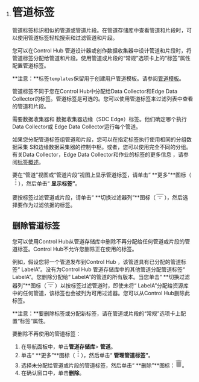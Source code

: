 1. # 管道标签

   管道标签标识相似的管道或管道片段。在管道存储库中查看管道和片段时，可以使用管道标签轻松搜索和过滤管道和片段。

   您可以在Control Hub 管道设计器或创作数据收集器中设计管道和片段时，将管道标签分配给管道和片段。使用管道或片段的“常规”选项卡上的“标签”属性配置管道标签。

   **注意：**标签`templates`保留用于创建用户管道模板。请参阅[管道模板](https://streamsets.com/documentation/controlhub/latest/help/controlhub/UserGuide/Pipelines/PipelineTemplates.html#concept_wms_j5t_1jb)。

   管道标签不同于您在Control Hub中分配给Data Collector和Edge Data Collector的标签。管道标签是可选的。您可以使用管道标签来过滤列表中查看的管道和片段。

   需要数据收集器和 数据收集器边缘（SDC Edge）标签。他们确定哪个执行Data Collector或 Edge Data Collector运行每个管道。

   如果您分配管道标签组管道和片段，您可以在指定标签执行使用相同的分组数据采集 S和边缘数据采集器的控制中枢。或者，您可以使用完全不同的分组。有关Data Collector，Edge Data Collector和作业的标签的更多信息 ，请参阅[标签概述](https://streamsets.com/documentation/controlhub/latest/help/controlhub/UserGuide/Labels/Labels.html#concept_lxv_zhf_gw)。

   要在“管道”视图或“管道片段”视图上显示管道标签，请单击“ **更多”**图标（![img](imgs/icon_More-20200310093126242.png)），然后单击“ **显示标签”**。

   要按标签过滤管道或片段，请单击“ **切换过滤器列”**图标（![img](imgs/icon_ToggleFilterColumn-20200310093126241.png)），然后选择要作为过滤依据的标签。

   ## 删除管道标签

   您可以使用Control Hub从管道存储库中删除不再分配给任何管道或片段的管道标签。Control Hub不允许您删除正在使用的标签。

   例如，假设您将一个管道发布到Control Hub ，该管道具有已分配的管道标签“ LabelA”。没有为Control Hub 管道存储库中的其他管道分配管道标签“ LabelA”。您删除分配给“ LabelA”的管道的所有版本。当您单击“ **切换过滤器列”**图标（![img](imgs/icon_ToggleFilterColumn-20200310093126241.png)）以按标签过滤管道时，即使未将“ LabelA”分配给资源库中的任何管道，该标签也会被列为可用过滤器。您可以从Control Hub删除此标签。

   **注意：**要删除标签或分配新标签，请在管道或片段的“常规”选项卡上配置“标签”属性。

   要删除不再使用的管道标签：

   1. 在导航面板中，单击**管道存储库**> **管道**。
   2. 单击“ **更多”**图标（![img](imgs/icon_More-20200310093126242.png)），然后单击“ **管理管道标签”**。
   3. 选择未分配给管道或片段的管道标签，然后单击“ **删除”**图标：![img](imgs/icon_DeleteTopology-20200310093126269.png)。
   4. 在确认窗口中，单击**删除**。